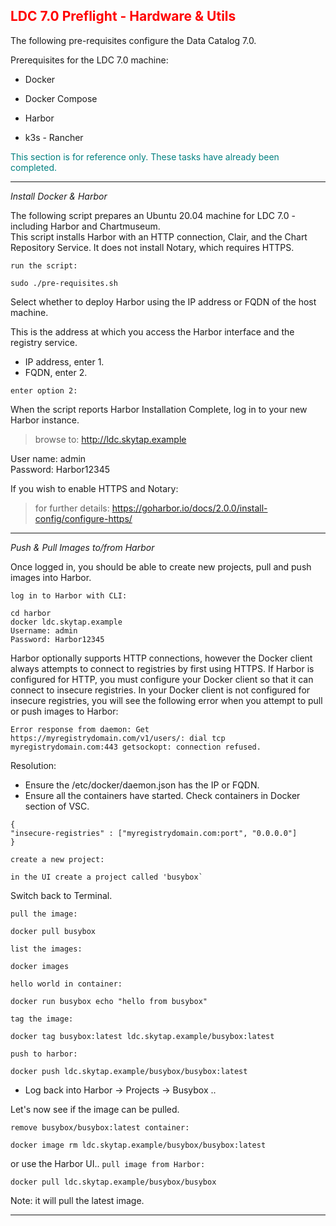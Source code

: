 ## <font color='red'>LDC 7.0 Preflight - Hardware & Utils</font>  

The following pre-requisites configure the Data Catalog 7.0.

Prerequisites for the LDC 7.0 machine:
* Docker
* Docker Compose 
* Harbor

* k3s - Rancher

<font color='teal'>This section is for reference only. These tasks have already been completed.</font>

---

<em>Install Docker & Harbor</em>  

The following script prepares an Ubuntu 20.04 machine for LDC 7.0 - including Harbor and Chartmuseum.  
This script installs Harbor with an HTTP connection, Clair, and the Chart Repository Service. It does not install Notary, which requires HTTPS.  

``run the script:``
```
sudo ./pre-requisites.sh
```
Select whether to deploy Harbor using the IP address or FQDN of the host machine.

This is the address at which you access the Harbor interface and the registry service.

* IP address, enter 1.  
* FQDN, enter 2.  

``enter option 2:``  

When the script reports Harbor Installation Complete, log in to your new Harbor instance.

  > browse to: http://ldc.skytap.example

User name: admin  
Password: Harbor12345  

If you wish to enable HTTPS and Notary: 

  > for further details: https://goharbor.io/docs/2.0.0/install-config/configure-https/

--- 

<em>Push & Pull Images to/from Harbor</em>

Once logged in, you should be able to create new projects, pull and push images into Harbor. 

``log in to Harbor with CLI:``
```
cd harbor
docker ldc.skytap.example
Username: admin
Password: Harbor12345
```
Harbor optionally supports HTTP connections, however the Docker client always attempts to connect to registries by first using HTTPS. If Harbor is configured for HTTP, you must configure your Docker client so that it can connect to insecure registries. In your Docker client is not configured for insecure registries, you will see the following error when you attempt to pull or push images to Harbor:  

```Error response from daemon: Get https://myregistrydomain.com/v1/users/: dial tcp myregistrydomain.com:443 getsockopt: connection refused.```

Resolution: 
* Ensure the /etc/docker/daemon.json has the IP or FQDN. 
* Ensure all the containers have started. Check containers in Docker section of VSC.

```
{
"insecure-registries" : ["myregistrydomain.com:port", "0.0.0.0"]
}
```

``create a new project:``
```
in the UI create a project called 'busybox`
```
Switch back to Terminal.

``pull the image:``
```
docker pull busybox
```
``list the images:``
```
docker images
```
``hello world in container:``
```
docker run busybox echo "hello from busybox"
```
``tag the image:``
```
docker tag busybox:latest ldc.skytap.example/busybox:latest
```
``push to harbor:``
```
docker push ldc.skytap.example/busybox/busybox:latest
```
* Log back into Harbor -> Projects -> Busybox .. 

Let's now see if the image can be pulled.

``remove busybox/busybox:latest container:``
```
docker image rm ldc.skytap.example/busybox/busybox:latest
```
or
use the Harbor UI..
``pull image from Harbor:``
```
docker pull ldc.skytap.example/busybox/busybox
```
Note: it will pull the latest image.

---
